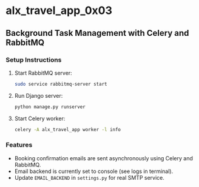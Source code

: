 # alx_travel_app_0x03

## Background Task Management with Celery and RabbitMQ

### Setup Instructions
1. Start RabbitMQ server:
   ```bash
   sudo service rabbitmq-server start
   ```
2. Run Django server:
   ```bash
   python manage.py runserver
   ```
3. Start Celery worker:
   ```bash
   celery -A alx_travel_app worker -l info
   ```

### Features
- Booking confirmation emails are sent asynchronously using Celery and RabbitMQ.
- Email backend is currently set to console (see logs in terminal).
- Update `EMAIL_BACKEND` in `settings.py` for real SMTP service.
